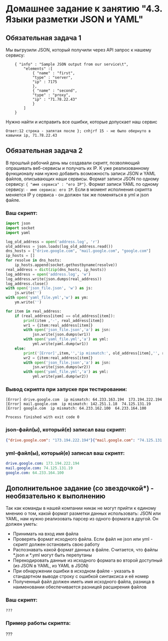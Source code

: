 # Домашнее задание к занятию "4.3. Языки разметки JSON и YAML"


## Обязательная задача 1
Мы выгрузили JSON, который получили через API запрос к нашему сервису:
```
    { "info" : "Sample JSON output from our service\t",
        "elements" :[
            { "name" : "first",
            "type" : "server",
            "ip" : 7175 
            },
            { "name" : "second",
            "type" : "proxy",
            "ip" : "71.78.22.43"
            }
        ]
    }
```
  Нужно найти и исправить все ошибки, которые допускает наш сервис 
  
    Ответ:12 строка - запятая после }; cnhjrf 15 - не было обернуто в кавычки ip, 71.78.22.43

## Обязательная задача 2
В прошлый рабочий день мы создавали скрипт, позволяющий опрашивать веб-сервисы и получать их IP. К уже реализованному функционалу нам нужно добавить возможность записи JSON и YAML файлов, описывающих наши сервисы. Формат записи JSON по одному сервису: `{ "имя сервиса" : "его IP"}`. Формат записи YAML по одному сервису: `- имя сервиса: его IP`. Если в момент исполнения скрипта меняется IP у сервиса - он должен так же поменяться в yml и json файле.

### Ваш скрипт:
```python
import json
import socket
import yaml

log_old_address = open('address.log', 'r')
old_address = json.loads(log_old_address.read())
dns_hosts = ["drive.google.com", "mail.google.com", "google.com"]
ip_hosts = []
for resolve in dns_hosts:
    ip_hosts.append(socket.gethostbyname(resolve))
real_address = dict(zip(dns_hosts, ip_hosts))
log_address = open('address.log', 'w')
log_address.write(json.dumps(real_address))
log_address.close()
with open('json_file.json', 'w') as js:
    js.write('')
with open('yaml_file.yml','w') as ym:
    ym.write('')

for item in real_address:
    if (real_address[item] == old_address[item]):
        print(item ,'-', real_address[item])
        wr1 = {item:real_address[item]}
        with open('json_file.json','a') as jsn:
            jsn.write(json.dumps(wr1))
        with open('yaml_file.yml','a') as yml:
            yml.write(yaml.dump(wr1))
    else:
        print('[Error]',item,'','ip mismatch:', old_address[item],'', real_address[item])
        wr2 = {item:real_address[item]}
        with open('json_file.json','a') as jsn:
            jsn.write(json.dumps(wr2))
        with open('yaml_file.yml','a') as yml:
            yml.write(yaml.dump(wr2))
```

### Вывод скрипта при запуске при тестировании:
```
[Error] drive.google.com  ip mismatch: 64.233.163.194  173.194.222.194
[Error] mail.google.com  ip mismatch: 142.251.1.18  74.125.131.19
[Error] google.com  ip mismatch: 64.233.162.100  64.233.164.100

Process finished with exit code 0
```

### json-файл(ы), который(е) записал ваш скрипт:
```json
{"drive.google.com": "173.194.222.194"}{"mail.google.com": "74.125.131.19"}{"google.com": "64.233.164.100"}
```

### yml-файл(ы), который(е) записал ваш скрипт:
```yaml
drive.google.com: 173.194.222.194
mail.google.com: 74.125.131.19
google.com: 64.233.164.100
```

## Дополнительное задание (со звездочкой*) - необязательно к выполнению

Так как команды в нашей компании никак не могут прийти к единому мнению о том, какой формат разметки данных использовать: JSON или YAML, нам нужно реализовать парсер из одного формата в другой. Он должен уметь:
   * Принимать на вход имя файла
   * Проверять формат исходного файла. Если файл не json или yml - скрипт должен остановить свою работу
   * Распознавать какой формат данных в файле. Считается, что файлы *.json и *.yml могут быть перепутаны
   * Перекодировать данные из исходного формата во второй доступный (из JSON в YAML, из YAML в JSON)
   * При обнаружении ошибки в исходном файле - указать в стандартном выводе строку с ошибкой синтаксиса и её номер
   * Полученный файл должен иметь имя исходного файла, разница в наименовании обеспечивается разницей расширения файлов

### Ваш скрипт:
```python
???
```

### Пример работы скрипта:
???
